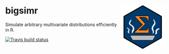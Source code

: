 
<!-- README.md is generated from README.Rmd. Please edit that file -->

# bigsimr <a href='https://github.com/adknudson/bigsimr'><img src='man/figures/logo.png' align="right" height="139" /></a>

Simulate arbitrary multivariate distributions efficiently in R.

<!-- badges: start -->

[![Travis build
status](https://travis-ci.com/adknudson/bigsimr.svg?branch=master)](https://travis-ci.com/adknudson/bigsimr)
<!-- badges: end -->
